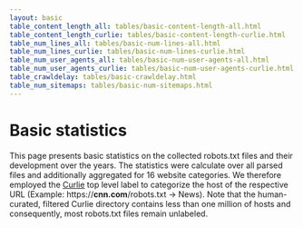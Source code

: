 ```yaml
---
layout: basic
table_content_length_all: tables/basic-content-length-all.html
table_content_length_curlie: tables/basic-content-length-curlie.html
table_num_lines_all: tables/basic-num-lines-all.html
table_num_lines_curlie: tables/basic-num-lines-curlie.html
table_num_user_agents_all: tables/basic-num-user-agents-all.html
table_num_user_agents_curlie: tables/basic-num-user-agents-curlie.html
table_crawldelay: tables/basic-crawldelay.html
table_num_sitemaps: tables/basic-num-sitemaps.html
---
```


Basic statistics
================

This page presents basic statistics on the collected robots.txt files and their development over the years. The statistics were calculate over all parsed files and additionally aggregated for 16 website categories. We therefore employed the [Curlie](https://curlie.org/) top level label to categorize the host of the respective URL (Example: https://**cnn.com**/robots.txt -> News). Note that the human-curated, filtered Curlie directory contains less than one million of hosts and consequently, most robots.txt files remain unlabeled.